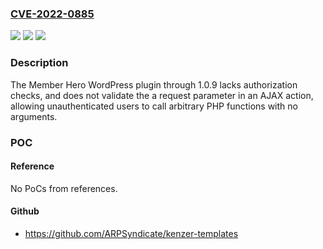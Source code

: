 ### [CVE-2022-0885](https://cve.mitre.org/cgi-bin/cvename.cgi?name=CVE-2022-0885)
![](https://img.shields.io/static/v1?label=Product&message=Member%20Hero&color=blue)
![](https://img.shields.io/static/v1?label=Version&message=n%2Fa&color=blue)
![](https://img.shields.io/static/v1?label=Vulnerability&message=CWE-94%20Improper%20Control%20of%20Generation%20of%20Code%20('Code%20Injection')&color=brighgreen)

### Description

The Member Hero WordPress plugin through 1.0.9 lacks authorization checks, and does not validate the a request parameter in an AJAX action, allowing unauthenticated users to call arbitrary PHP functions with no arguments.

### POC

#### Reference
No PoCs from references.

#### Github
- https://github.com/ARPSyndicate/kenzer-templates

